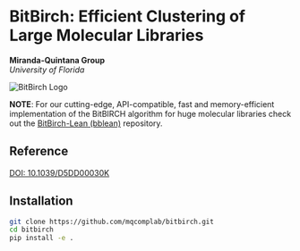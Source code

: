 # BitBirch: Efficient Clustering of Large Molecular Libraries

**Miranda-Quintana Group**  
*University of Florida*

![BitBirch Logo](data/BitBIRCH.png)

**NOTE**: For our cutting-edge, API-compatible, fast and memory-efficient implementation
of the BitBIRCH algorithm for huge molecular libraries check out the [BitBirch-Lean
(bblean)](https://github.com/mqcomplab/bblean) repository.

## Reference  

[DOI: 10.1039/D5DD00030K](https://doi.org/10.1039/D5DD00030K)

## Installation  

```bash
git clone https://github.com/mqcomplab/bitbirch.git
cd bitbirch
pip install -e .
```
